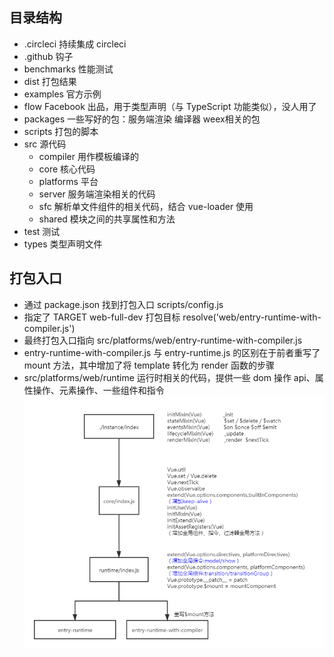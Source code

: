 ## 目录结构

- .circleci 持续集成 circleci
- .github 钩子
- benchmarks 性能测试
- dist 打包结果
- examples 官方示例
- flow Facebook 出品，用于类型声明（与 TypeScript 功能类似），没人用了
- packages 一些写好的包：服务端渲染 编译器 weex相关的包
- scripts 打包的脚本
- src 源代码
    - compiler 用作模板编译的
    - core 核心代码
    - platforms 平台
    - server 服务端渲染相关的代码
    - sfc 解析单文件组件的相关代码，结合 vue-loader 使用
    - shared 模块之间的共享属性和方法
- test 测试
- types 类型声明文件

## 打包入口

- 通过 package.json 找到打包入口 scripts/config.js
- 指定了 TARGET web-full-dev 打包目标 resolve('web/entry-runtime-with-compiler.js')
- 最终打包入口指向 src/platforms/web/entry-runtime-with-compiler.js
- entry-runtime-with-compiler.js 与 entry-runtime.js 的区别在于前者重写了 mount 方法，其中增加了将 template 转化为 render 函数的步骤
- src/platforms/web/runtime 运行时相关的代码，提供一些 dom 操作 api、属性操作、元素操作、一些组件和指令
![entry](./images/entry.png)
